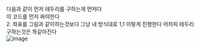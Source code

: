 다음과 같이 먼저 테두리를 구하는게 먼저다  <br>
이 코드를 먼저 짜야한다 <br>
2. 좌표를 그림과 같이하는것보다 그냥 내 방식대로 1,1 이렇게 진행한다 어차피 테두리 구하는것은 똑같아진다 <br>
![image](https://github.com/cwangg897/learning/assets/79621675/ac5ea75b-b29f-4d3c-901f-31d7a0bffcc6)

